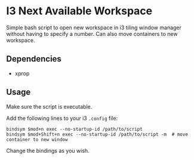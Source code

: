# I3 Next Available Workspace
Simple bash script to open new workspace in i3 tiling window manager without having to specify a number. Can also move containers to new workspace.


## Dependencies
- xprop

## Usage
Make sure the script is executable.

Add the following lines to your i3 `.config` file:
```
bindsym $mod+n exec --no-startup-id /path/to/script
bindsym $mod+Shift+n exec --no-startup-id /path/to/script -m  # move container to new window
```
Change the bindings as you wish.